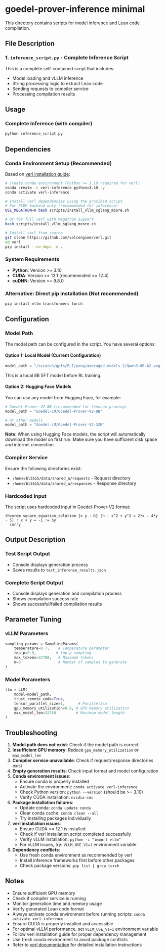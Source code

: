 # goedel-prover-inference minimal

This directory contains scripts for model inference and Lean code compilation.

## File Description

### 1. `inference_script.py` - Complete Inference Script
This is a complete self-contained script that includes:
- Model loading and vLLM inference
- String processing logic to extract Lean code
- Sending requests to compiler service
- Processing compilation results

## Usage

### Complete Inference (with compiler)
```bash
python inference_script.py
```

## Dependencies

### Conda Environment Setup (Recommended)
Based on [verl installation guide](https://verl.readthedocs.io/en/latest/start/install.html):

```bash
# Create conda environment (Python >= 3.10 required for verl)
conda create -n verl-inference python=3.10 -y
conda activate verl-inference

# Install verl dependencies using the provided script
# For FSDP backend only (recommended for inference)
USE_MEGATRON=0 bash scripts/install_vllm_sglang_mcore.sh

# Or for full verl with Megatron support
bash scripts/install_vllm_sglang_mcore.sh

# Install verl from source
git clone https://github.com/volcengine/verl.git
cd verl
pip install --no-deps -e .
```

### System Requirements
- **Python**: Version >= 3.10
- **CUDA**: Version >= 12.1 (recommended >= 12.4)
- **cuDNN**: Version >= 9.8.0

### Alternative: Direct pip installation (Not recommended)
```bash
pip install vllm transformers torch
```

## Configuration

### Model Path
The model path can be configured in the script. You have several options:

#### Option 1: Local Model (Current Configuration)
```python
model_path = "/scratch/gpfs/PLI/yong/averaged_models_2/Qwen3-8B-A2_avg-0_90"
```
This is a local 8B SFT model before RL training.

#### Option 2: Hugging Face Models
You can use any model from Hugging Face, for example:
```python
# Goedel-Prover-V2-8B (recommended for theorem proving)
model_path = "Goedel-LM/Goedel-Prover-V2-8B"

# Or other models
model_path = "Goedel-LM/Goedel-Prover-V2-32B"
```

**Note**: When using Hugging Face models, the script will automatically download the model on first run. Make sure you have sufficient disk space and internet connection.

### Compiler Service
Ensure the following directories exist:
- `/home/bl3615/data/shared_a/requests` - Request directory
- `/home/bl3615/data/shared_a/responses` - Response directory

### Hardcoded Input
The script uses hardcoded input in Goedel-Prover-V2 format:
```lean4
theorem square_equation_solution {x y : ℝ} (h : x^2 + y^2 = 2*x - 4*y - 5) : x + y = -1 := by
  sorry
```

## Output Description

### Test Script Output
- Console displays generation process
- Saves results to `test_inference_results.json`

### Complete Script Output
- Console displays generation and compilation process
- Shows compilation success rate
- Shows successful/failed compilation results

## Parameter Tuning

### vLLM Parameters
```python
sampling_params = SamplingParams(
    temperature=0.7,    # Temperature parameter
    top_p=0.9,         # top-p sampling
    max_tokens=32768,   # Maximum tokens
    n=8                 # Number of samples to generate
)
```

### Model Parameters
```python
llm = LLM(
    model=model_path,
    trust_remote_code=True,
    tensor_parallel_size=1,      # Parallelism
    gpu_memory_utilization=0.8, # GPU memory utilization
    max_model_len=32768         # Maximum model length
)
```

## Troubleshooting

1. **Model path does not exist**: Check if the model path is correct
2. **Insufficient GPU memory**: Reduce `gpu_memory_utilization` or `max_model_len`
3. **Compiler service unavailable**: Check if request/response directories exist
4. **Empty generation results**: Check input format and model configuration
5. **Conda environment issues**: 
   - Ensure conda is properly installed
   - Activate the environment: `conda activate verl-inference`
   - Check Python version: `python --version` (should be >= 3.10)
   - Verify CUDA installation: `nvidia-smi`
6. **Package installation failures**:
   - Update conda: `conda update conda`
   - Clear conda cache: `conda clean --all`
   - Try installing packages individually
7. **verl installation issues**:
   - Ensure CUDA >= 12.1 is installed
   - Check if verl installation script completed successfully
   - Verify vLLM installation: `python -c "import vllm"`
   - For vLLM issues, try: `VLLM_USE_V1=1` environment variable
8. **Dependency conflicts**:
   - Use fresh conda environment as recommended by verl
   - Install inference frameworks first before other packages
   - Check package versions: `pip list | grep torch`

## Notes

- Ensure sufficient GPU memory
- Check if compiler service is running
- Monitor generation time and memory usage
- Verify generated Lean code format
- Always activate conda environment before running scripts: `conda activate verl-inference`
- Ensure CUDA is properly installed and accessible
- For optimal vLLM performance, set `VLLM_USE_V1=1` environment variable
- Follow verl installation guide for proper dependency management
- Use fresh conda environment to avoid package conflicts
- Refer to [verl documentation](https://verl.readthedocs.io/en/latest/start/install.html) for detailed installation instructions
